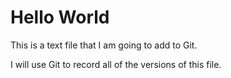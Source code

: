 # Hello World 

This is a text file that I am going to add to Git.

I will use Git to record all of the versions of this file.
